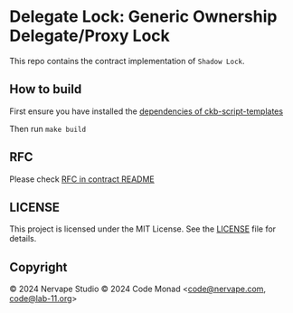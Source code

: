 # Delegate Lock: Generic Ownership Delegate/Proxy Lock

This repo contains the contract implementation of `Shadow Lock`.

## How to build

First ensure you have installed the [dependencies of ckb-script-templates](https://github.com/cryptape/ckb-script-templates?tab=readme-ov-file#dependencies)

Then run `make build`


## RFC

Please check [RFC in contract README](contracts/shadow-lock/README.md)


## LICENSE

This project is licensed under the MIT License. See the [LICENSE](LICENSE) file for details.

## Copyright

© 2024 Nervape Studio
© 2024 Code Monad <code@nervape.com, code@lab-11.org>

